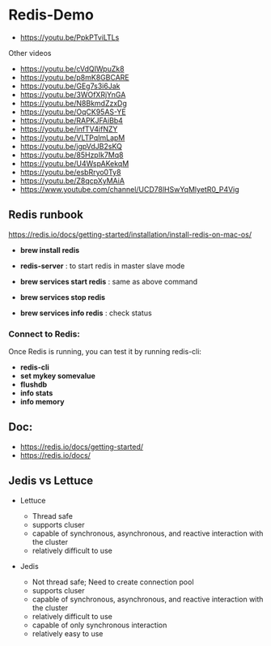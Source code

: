 # Redis-Demo
* https://youtu.be/PpkPTviLTLs

Other videos
* https://youtu.be/cVdQIWpuZk8
* https://youtu.be/p8mK8GBCARE
* https://youtu.be/GEg7s3i6Jak
* https://youtu.be/3WOfXRjYnGA
* https://youtu.be/N8BkmdZzxDg
* https://youtu.be/OqCK95AS-YE
* https://youtu.be/RAPKJFAiBb4
* https://youtu.be/infTV4ifNZY
* https://youtu.be/VLTPqImLapM
* https://youtu.be/jgpVdJB2sKQ
* https://youtu.be/85HzpIk7Mq8
* https://youtu.be/U4WspAKekqM
* https://youtu.be/esbRryo0Ty8
* https://youtu.be/Z8qcpXyMAiA
* https://www.youtube.com/channel/UCD78lHSwYqMlyetR0_P4Vig


## Redis runbook

https://redis.io/docs/getting-started/installation/install-redis-on-mac-os/ 

* **brew install redis** 
* **redis-server** : to start redis in master slave mode

* **brew services start redis** : same as above command
* **brew services stop redis** 
* **brew services info redis** : check status


### Connect to Redis:
Once Redis is running, you can test it by running redis-cli:
* **redis-cli**
* **set mykey somevalue**
* **flushdb**
* **info stats**
* **info memory**

## Doc:
* https://redis.io/docs/getting-started/ 
* https://redis.io/docs/ 


## Jedis vs Lettuce
* Lettuce
  - Thread safe
  - supports cluser
  - capable of synchronous, asynchronous, and reactive interaction with the cluster
  - relatively difficult to use

* Jedis
  - Not thread safe; Need to create connection pool
  - supports cluser
  - capable of synchronous, asynchronous, and reactive interaction with the cluster
  - relatively difficult to use
  - capable of only synchronous interaction
  - relatively easy to use
